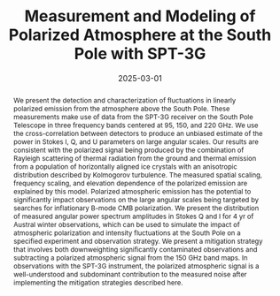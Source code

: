 ---
title: "Measurement and Modeling of Polarized Atmosphere at the South Pole with SPT-3G"
collection: "publications"
category: "co_papers"
permalink: /publications/2025ApJ98215C
link: https://ui.adsabs.harvard.edu/abs/2025ApJ...982...15C/abstract
date: 2025-03-01
venue: "The Astrophysical Journal"
citation: "Kornoelje, K., Bleem, L. E., Rykoff, E. S., et al. (2025), arXiv e-prints, arXiv:2503.17271."
abstract: "We present the detection and characterization of fluctuations in linearly polarized emission from the atmosphere above the South Pole. These measurements make use of data from the SPT-3G receiver on the South Pole Telescope in three frequency bands centered at 95, 150, and 220 GHz. We use the cross-correlation between detectors to produce an unbiased estimate of the power in Stokes I, Q, and U parameters on large angular scales. Our results are consistent with the polarized signal being produced by the combination of Rayleigh scattering of thermal radiation from the ground and thermal emission from a population of horizontally aligned ice crystals with an anisotropic distribution described by Kolmogorov turbulence. The measured spatial scaling, frequency scaling, and elevation dependence of the polarized emission are explained by this model. Polarized atmospheric emission has the potential to significantly impact observations on the large angular scales being targeted by searches for inflationary B-mode CMB polarization. We present the distribution of measured angular power spectrum amplitudes in Stokes Q and I for 4 yr of Austral winter observations, which can be used to simulate the impact of atmospheric polarization and intensity fluctuations at the South Pole on a specified experiment and observation strategy. We present a mitigation strategy that involves both downweighting significantly contaminated observations and subtracting a polarized atmospheric signal from the 150 GHz band maps. In observations with the SPT-3G instrument, the polarized atmospheric signal is a well-understood and subdominant contribution to the measured noise after implementing the mitigation strategies described here."
---